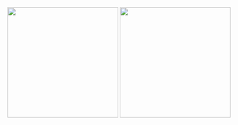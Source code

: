 <img src="https://github-readme-stats.vercel.app/api?username=dynobo&show_icons=true&line_height=35&hide_border=true" height=250>
<img src="https://github-readme-stats.vercel.app/api/top-langs/?username=dynobo&langs_count=6&hide=Jupyter%20Notebook&hide_border=true&hide_title=true" height=250>
